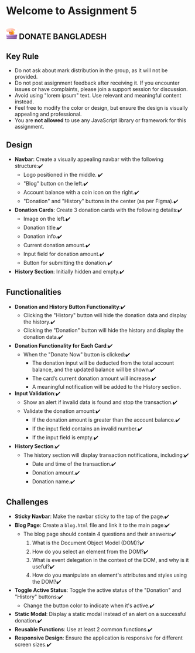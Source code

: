 # Welcome to Assignment 5

## <img width=30px src="assets/logo.png"/> DONATE BANGLADESH

## Key Rule

- Do not ask about mark distribution in the group, as it will not be provided.
- Do not post assignment feedback after receiving it. If you encounter issues or have complaints, please join a support session for discussion.
- Avoid using "lorem ipsum" text. Use relevant and meaningful content instead.
- Feel free to modify the color or design, but ensure the design is visually appealing and professional.
- You are **not allowed** to use any JavaScript library or framework for this assignment.

## Design

- **Navbar**: Create a visually appealing navbar with the following structure:✔️
  - Logo positioned in the middle. ✔️
  - "Blog" button on the left.✔️
  - Account balance with a coin icon on the right.✔️
  - "Donation" and "History" buttons in the center (as per Figma).✔️
- **Donation Cards**: Create 3 donation cards with the following details:✔️
  - Image on the left.✔️
  - Donation title.✔️
  - Donation info.✔️
  - Current donation amount.✔️
  - Input field for donation amount.✔️
  - Button for submitting the donation.✔️
- **History Section**: Initially hidden and empty.✔️

## Functionalities

- **Donation and History Button Functionality**:✔️
  - Clicking the "History" button will hide the donation data and display the history.✔️
  - Clicking the "Donation" button will hide the history and display the donation data.✔️
- **Donation Functionality for Each Card**:✔️
  - When the "Donate Now" button is clicked:✔️
    - The donation input will be deducted from the total account balance, and the updated balance will be shown.✔️
    - The card’s current donation amount will increase.✔️
    - A meaningful notification will be added to the History section.
- **Input Validation**:✔️
  - Show an alert if invalid data is found and stop the transaction.✔️
  - Validate the donation amount:✔️
    - If the donation amount is greater than the account balance.✔️
    - If the input field contains an invalid number.✔️
    - If the input field is empty.✔️
- **History Section**:✔️
  - The history section will display transaction notifications, including:✔️
    - Date and time of the transaction.✔️
    - Donation amount.✔️
    - Donation name.✔️

## Challenges

- **Sticky Navbar**: Make the navbar sticky to the top of the page.✔️
- **Blog Page**: Create a `blog.html` file and link it to the main page:✔️
  - The blog page should contain 4 questions and their answers:✔️
    1. What is the Document Object Model (DOM)?✔️
    2. How do you select an element from the DOM?✔️
    3. What is event delegation in the context of the DOM, and why is it useful?✔️
    4. How do you manipulate an element's attributes and styles using the DOM?✔️
- **Toggle Active Status**: Toggle the active status of the "Donation" and "History" buttons:✔️
  - Change the button color to indicate when it's active.✔️
- **Static Modal**: Display a static modal instead of an alert on a successful donation.✔️
- **Reusable Functions**: Use at least 2 common functions.✔️
- **Responsive Design**: Ensure the application is responsive for different screen sizes.✔️

